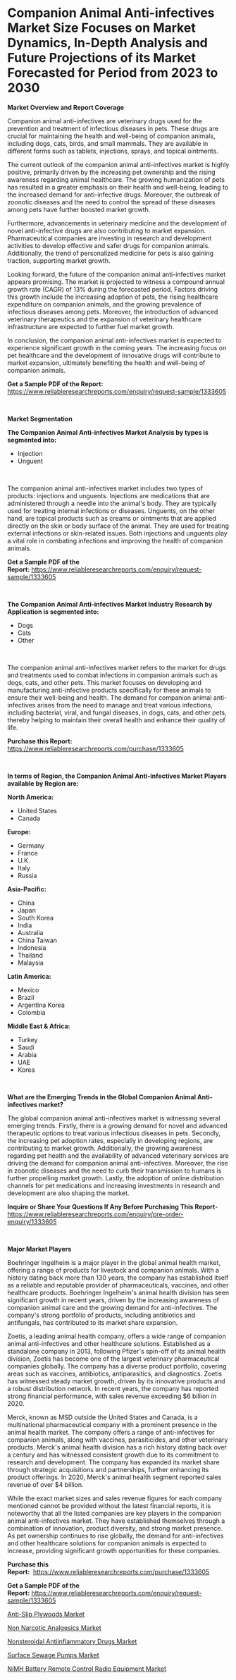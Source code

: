<p><h1>Companion Animal Anti-infectives Market Size Focuses on Market Dynamics, In-Depth Analysis and Future Projections of its Market Forecasted for Period from 2023 to 2030</h1></p><p><strong>Market Overview and Report Coverage</strong></p>
<p><p>Companion animal anti-infectives are veterinary drugs used for the prevention and treatment of infectious diseases in pets. These drugs are crucial for maintaining the health and well-being of companion animals, including dogs, cats, birds, and small mammals. They are available in different forms such as tablets, injections, sprays, and topical ointments.</p><p>The current outlook of the companion animal anti-infectives market is highly positive, primarily driven by the increasing pet ownership and the rising awareness regarding animal healthcare. The growing humanization of pets has resulted in a greater emphasis on their health and well-being, leading to the increased demand for anti-infective drugs. Moreover, the outbreak of zoonotic diseases and the need to control the spread of these diseases among pets have further boosted market growth.</p><p>Furthermore, advancements in veterinary medicine and the development of novel anti-infective drugs are also contributing to market expansion. Pharmaceutical companies are investing in research and development activities to develop effective and safer drugs for companion animals. Additionally, the trend of personalized medicine for pets is also gaining traction, supporting market growth.</p><p>Looking forward, the future of the companion animal anti-infectives market appears promising. The market is projected to witness a compound annual growth rate (CAGR) of 13% during the forecasted period. Factors driving this growth include the increasing adoption of pets, the rising healthcare expenditure on companion animals, and the growing prevalence of infectious diseases among pets. Moreover, the introduction of advanced veterinary therapeutics and the expansion of veterinary healthcare infrastructure are expected to further fuel market growth.</p><p>In conclusion, the companion animal anti-infectives market is expected to experience significant growth in the coming years. The increasing focus on pet healthcare and the development of innovative drugs will contribute to market expansion, ultimately benefiting the health and well-being of companion animals.</p></p>
<p><strong>Get a Sample PDF of the Report:</strong> <a href="https://www.reliableresearchreports.com/enquiry/request-sample/1333605">https://www.reliableresearchreports.com/enquiry/request-sample/1333605</a></p>
<p>&nbsp;</p>
<p><strong>Market Segmentation</strong></p>
<p><strong>The Companion Animal Anti-infectives Market Analysis by types is segmented into:</strong></p>
<p><ul><li>Injection</li><li>Unguent</li></ul></p>
<p>&nbsp;</p>
<p><p>The companion animal anti-infectives market includes two types of products: injections and unguents. Injections are medications that are administered through a needle into the animal's body. They are typically used for treating internal infections or diseases. Unguents, on the other hand, are topical products such as creams or ointments that are applied directly on the skin or body surface of the animal. They are used for treating external infections or skin-related issues. Both injections and unguents play a vital role in combating infections and improving the health of companion animals.</p></p>
<p><strong>Get a Sample PDF of the Report:</strong>&nbsp;<a href="https://www.reliableresearchreports.com/enquiry/request-sample/1333605">https://www.reliableresearchreports.com/enquiry/request-sample/1333605</a></p>
<p>&nbsp;</p>
<p><strong>The Companion Animal Anti-infectives Market Industry Research by Application is segmented into:</strong></p>
<p><ul><li>Dogs</li><li>Cats</li><li>Other</li></ul></p>
<p>&nbsp;</p>
<p><p>The companion animal anti-infectives market refers to the market for drugs and treatments used to combat infections in companion animals such as dogs, cats, and other pets. This market focuses on developing and manufacturing anti-infective products specifically for these animals to ensure their well-being and health. The demand for companion animal anti-infectives arises from the need to manage and treat various infections, including bacterial, viral, and fungal diseases, in dogs, cats, and other pets, thereby helping to maintain their overall health and enhance their quality of life.</p></p>
<p><strong>Purchase this Report:</strong>&nbsp; <a href="https://www.reliableresearchreports.com/purchase/1333605">https://www.reliableresearchreports.com/purchase/1333605</a></p>
<p>&nbsp;</p>
<p><strong>In terms of Region, the Companion Animal Anti-infectives Market Players available by Region are:</strong></p>
<p>
    <p> <strong> North America: </strong>
        <ul>
            <li>United States</li>
            <li>Canada</li>
        </ul>
        </p> 
    <p> <strong> Europe: </strong>
        <ul>
            <li>Germany</li>
            <li>France</li>
            <li>U.K.</li>
            <li>Italy</li>
            <li>Russia</li>
        </ul>
        </p> 
    <p> <strong> Asia-Pacific: </strong>
        <ul>
            <li>China</li>
            <li>Japan</li>
            <li>South Korea</li>
            <li>India</li>
            <li>Australia</li>
            <li>China Taiwan</li>
            <li>Indonesia</li>
            <li>Thailand</li>
            <li>Malaysia</li>
        </ul>
        </p> 
    <p> <strong> Latin America: </strong>
        <ul>
            <li>Mexico</li>
            <li>Brazil</li>
            <li>Argentina Korea</li>
            <li>Colombia</li>
        </ul>
        </p> 
    <p> <strong> Middle East & Africa: </strong>
        <ul>
            <li>Turkey</li>
            <li>Saudi</li>
            <li>Arabia</li>
            <li>UAE</li>
            <li>Korea</li>
        </ul>
    </p>
    </p>
<p>&nbsp;</p>
<p><strong>What are the Emerging Trends in the Global Companion Animal Anti-infectives market?</strong></p>
<p><p>The global companion animal anti-infectives market is witnessing several emerging trends. Firstly, there is a growing demand for novel and advanced therapeutic options to treat various infectious diseases in pets. Secondly, the increasing pet adoption rates, especially in developing regions, are contributing to market growth. Additionally, the growing awareness regarding pet health and the availability of advanced veterinary services are driving the demand for companion animal anti-infectives. Moreover, the rise in zoonotic diseases and the need to curb their transmission to humans is further propelling market growth. Lastly, the adoption of online distribution channels for pet medications and increasing investments in research and development are also shaping the market.</p></p>
<p><strong>Inquire or Share Your Questions If Any Before Purchasing This Report</strong>- <a href="https://www.reliableresearchreports.com/enquiry/pre-order-enquiry/1333605">https://www.reliableresearchreports.com/enquiry/pre-order-enquiry/1333605</a></p>
<p>&nbsp;</p>
<p><strong>Major Market Players</strong></p>
<p><p>Boehringer Ingelheim is a major player in the global animal health market, offering a range of products for livestock and companion animals. With a history dating back more than 130 years, the company has established itself as a reliable and reputable provider of pharmaceuticals, vaccines, and other healthcare products. Boehringer Ingelheim's animal health division has seen significant growth in recent years, driven by the increasing awareness of companion animal care and the growing demand for anti-infectives. The company's strong portfolio of products, including antibiotics and antifungals, has contributed to its market share expansion.</p><p>Zoetis, a leading animal health company, offers a wide range of companion animal anti-infectives and other healthcare solutions. Established as a standalone company in 2013, following Pfizer's spin-off of its animal health division, Zoetis has become one of the largest veterinary pharmaceutical companies globally. The company has a diverse product portfolio, covering areas such as vaccines, antibiotics, antiparasitics, and diagnostics. Zoetis has witnessed steady market growth, driven by its innovative products and a robust distribution network. In recent years, the company has reported strong financial performance, with sales revenue exceeding $6 billion in 2020.</p><p>Merck, known as MSD outside the United States and Canada, is a multinational pharmaceutical company with a prominent presence in the animal health market. The company offers a range of anti-infectives for companion animals, along with vaccines, parasiticides, and other veterinary products. Merck's animal health division has a rich history dating back over a century and has witnessed consistent growth due to its commitment to research and development. The company has expanded its market share through strategic acquisitions and partnerships, further enhancing its product offerings. In 2020, Merck's animal health segment reported sales revenue of over $4 billion.</p><p>While the exact market sizes and sales revenue figures for each company mentioned cannot be provided without the latest financial reports, it is noteworthy that all the listed companies are key players in the companion animal anti-infectives market. They have established themselves through a combination of innovation, product diversity, and strong market presence. As pet ownership continues to rise globally, the demand for anti-infectives and other healthcare solutions for companion animals is expected to increase, providing significant growth opportunities for these companies.</p></p>
<p><strong>Purchase this Report:</strong>&nbsp;&nbsp;<a href="https://www.reliableresearchreports.com/purchase/1333605">https://www.reliableresearchreports.com/purchase/1333605</a></p>
<p></p>
<p><strong>Get a Sample PDF of the Report:</strong>&nbsp;<a href="https://www.reliableresearchreports.com/enquiry/request-sample/1333605">https://www.reliableresearchreports.com/enquiry/request-sample/1333605</a></p>
<p><p><a href="https://github.com/Chiragrp25/Market-Research-Report-List-1/blob/main/anti-slip-plywoods-market.md">Anti-Slip Plywoods Market</a></p><p><a href="https://medium.com/@skylargrant2023/non-narcotic-analgesics-market-size-cagr-trends-2024-2030-6a9cd2ed947c">Non Narcotic Analgesics Market</a></p><p><a href="https://medium.com/@shanelerde/nonsteroidal-antiinflammatory-drugs-market-opportunities-and-strategies-forecast-for-period-from-f723deceed5a">Nonsteroidal Antiinflammatory Drugs Market</a></p><p><a href="https://www.linkedin.com/pulse/surface-sewage-pumps-market-size-2023-2030-global-industrial-qinbe/">Surface Sewage Pumps Market</a></p><p><a href="https://www.linkedin.com/pulse/nimh-battery-remote-control-radio-equipment-market-size-dbqbf/">NiMH Battery Remote Control Radio Equipment Market</a></p></p>